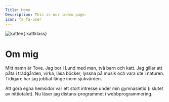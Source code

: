 ```yaml
---
Title: Home
Description: This is our index page.
icon: fa fa-user
---
```


![katten](image/katt.jpg){.kattklass}

Om mig
==========================

Mitt namn är Tove. Jag bor i Lund med man, två barn och katt. Jag gillar att påta i trädgården, virka, läsa böcker, lyssna på musik och vara ute i naturen. Tidigare har jag jobbat länge inom sjukvården. 

Att göra egna hemsidor var ett stort intresse under min gymnasietid (i slutet av nittiotalet). Nu läser jag distans-programmet i webbprogrammering. 




